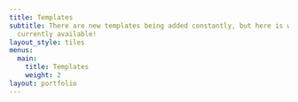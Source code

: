 ```yaml
---
title: Templates
subtitle: There are new templates being added constantly, but here is what's
  currently available!
layout_style: tiles
menus:
  main:
    title: Templates
    weight: 2
layout: portfolio
---
```


